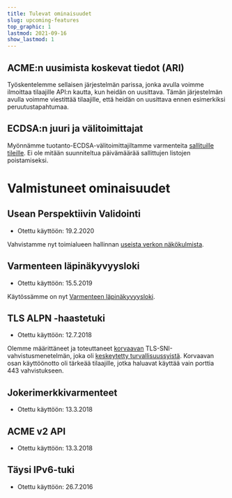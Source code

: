 ```yaml
---
title: Tulevat ominaisuudet
slug: upcoming-features
top_graphic: 1
lastmod: 2021-09-16
show_lastmod: 1
---
```


## ACME:n uusimista koskevat tiedot (ARI)

Työskentelemme sellaisen järjestelmän parissa, jonka avulla voimme ilmoittaa tilaajille API:n kautta, kun heidän on uusittava. Tämän järjestelmän avulla voimme viestittää tilaajille, että heidän on uusittava ennen esimerkiksi peruutustapahtumaa.

## ECDSA:n juuri ja välitoimittajat

Myönnämme tuotanto-ECDSA-välitoimittajiltamme varmenteita [sallituille tileille](https://community.letsencrypt.org/t/ecdsa-availability-in-production-environment/150679). Ei ole mitään suunniteltua päivämäärää sallittujen listojen poistamiseksi.

# Valmistuneet ominaisuudet

## Usean Perspektiivin Validointi

* Otettu käyttöön: 19.2.2020

Vahvistamme nyt toimialueen hallinnan [useista verkon näkökulmista](https://letsencrypt.org/2020/02/19/multi-perspective-validation.html).

## Varmenteen läpinäkyvyysloki

* Otettu käyttöön: 15.5.2019

Käytössämme on nyt [Varmenteen läpinäkyvyysloki](/docs/ct-logs).

## TLS ALPN -haastetuki

* Otettu käyttöön: 12.7.2018

Olemme määrittäneet ja toteuttaneet [korvaavan](https://tools.ietf.org/html/rfc8737) TLS-SNI-vahvistusmenetelmän, joka oli [keskeytetty turvallisuussyistä](https://community.letsencrypt.org/t/important-what-you-need-to-know-about-tls-sni-validation-issues/50811). Korvaavan osan käyttöönotto oli tärkeää tilaajille, jotka haluavat käyttää vain porttia 443 vahvistukseen.

## Jokerimerkkivarmenteet

* Otettu käyttöön: 13.3.2018

## ACME v2 API

* Otettu käyttöön: 13.3.2018

## Täysi IPv6-tuki

* Otettu käyttöön: 26.7.2016
